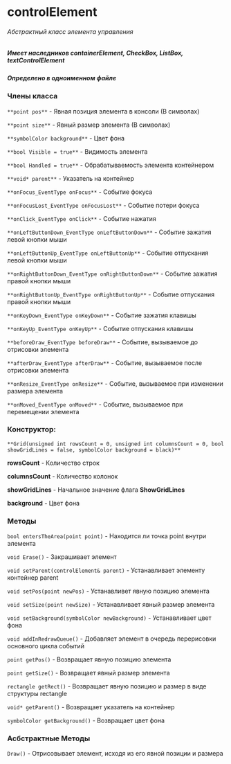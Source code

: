 # controlElement
###### Абстрактный класс элемента управления
##### Имеет наследников containerElement, CheckBox, ListBox, textControlElement
##### Определено в одноименном файле


### Члены класса

`**point pos**` - Явная позиция элемента в консоли (В символах)

`**point size**` - Явный размер элемента (В символах)

`**symbolColor background**` - Цвет фона

`**bool Visible = true**` - Видимость элемента

`**bool Handled = true**` - Обрабатываемость элемента контейнером

`**void* parent**` - Указатель на контейнер

`**onFocus_EventType onFocus**` - Событие фокуса

`**onFocusLost_EventType onFocusLost**` - Событие потери фокуса

`**onClick_EventType onClick**` - Событие нажатия

`**onLeftButtonDown_EventType onLeftButtonDown**` - Событие зажатия левой кнопки мыши

`**onLeftButtonUp_EventType onLeftButtonUp**` - Событие отпускания левой кнопки мыши

`**onRightButtonDown_EventType onRightButtonDown**` - Событие зажатия правой кнопки мыши

`**onRightButtonUp_EventType onRightButtonUp**` - Событие отпускания правой кнопки мыши

`**onKeyDown_EventType onKeyDown**` - Событие зажатия клавишы

`**onKeyUp_EventType onKeyUp**` - Событие отпускания клавишы

`**beforeDraw_EventType beforeDraw**` - Событие, вызываемое до отрисовки элемента

`**afterDraw_EventType afterDraw**` - Событие, вызываемое после отрисовки элемента

`**onResize_EventType onResize**` - Событие, вызываемое при изменении размера элемента

`**onMoved_EventType onMoved**` - Событие, вызываемое при перемещении элемента


### Конструктор:

`**Grid(unsigned int rowsCount = 0, unsigned int columnsCount = 0, bool showGridLines = false, symbolColor background = black)**`

**rowsCount** - Количество строк

**columnsCount** - Количество колонок

**showGridLines** - Начальное значение флага **ShowGridLines**

**background** - Цвет фона

### Методы

`bool entersTheArea(point point)` - Находится ли точка point внутри элемента

`void Erase()` - Закрашивает элемент

`void setParent(controlElement& parent)` - Устанавливает элементу контейнер parent

`void setPos(point newPos)` - Устанавливет явную позицию элемента

`void setSize(point newSize)` - Устанавливает явный размер элемента

`void setBackground(symbolColor newBackground)` - Устанавливает цвет фона

`void addInRedrawQueue()` - Добавляет элемент в очередь перерисовки основного цикла событий

`point getPos()` - Возвращает явную позицию элемента

`point getSize()` - Возвращает явный размер элемента

`rectangle getRect()` - Возвращает явную позицию и размер в виде структуры rectangle

`void* getParent()` - Возвращает указатель на контейнер

`symbolColor getBackground()` - Возвращает цвет фона


### Асбстрактные Методы

`Draw()` - Отрисовывает элемент, исходя из его явной позиции и размера
